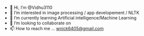 - 👋 Hi, I’m @Vidhu3110
- 👀 I’m interested in image processing / app developement / NLTK 
- 🌱 I’m currently learning Artificial intelligence/Machine Learning
- 💞️ I’m looking to collaborate on 
- 📫 How to reach me ... wnick6405@gmail.com

<!---
Vidhu3110/Vidhu3110 is a ✨ special ✨ repository because its `README.md` (this file) appears on your GitHub profile.
You can click the Preview link to take a look at your changes.
--->
